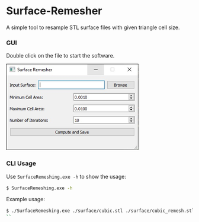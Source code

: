 # Surface-Remesher
A simple tool to resample STL surface files with given triangle cell size.

### GUI
Double click on the file to start the software.

![Screen cap](./img/surface_remesher.jpg)

### CLI Usage
Use `SurfaceRemeshing.exe -h` to show the usage:

```bash
$ SurfaceRemeshing.exe -h 

```

Example usage:
```bash
$ ./SurfaceRemeshing.exe ./surface/cubic.stl ./surface/cubic_remesh.stl -m 0.1 -M 0.1 -i 5
``
